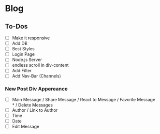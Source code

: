 # Blog

## To-Dos
- [ ] Make it responsive
- [ ] Add DB
- [ ] Best Styles
- [ ] Login Page
- [ ] Node.js Server
- [ ] endless scroll in div-content
- [ ] Add Filter
- [ ] Add Nav-Bar (Channels)

### New Post Div Appereance
- [ ] Main Message / Share Message / React to Message / Favorite Message * / Delete Messages
- [ ] Author / Link to Author
- [ ] Time
- [ ] Date
- [ ] Edit Message
